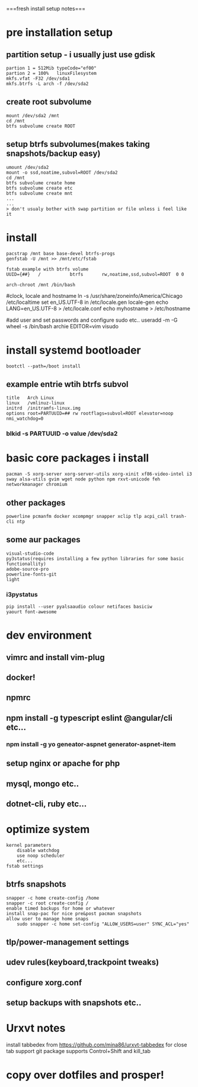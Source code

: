 ===fresh install setup notes===
# pre installation setup
##  partition setup - i usually just use gdisk
    partion 1 = 512Mib typeCode="ef00"
    partion 2 = 100%   linuxFilesystem
    mkfs.vfat -F32 /dev/sda1
    mkfs.btrfs -L arch -f /dev/sda2
## create root subvolume
    mount /dev/sda2 /mnt
    cd /mnt
    btfs subvolume create ROOT
##  setup btrfs subvolumes(makes taking snapshots/backup easy)
    umount /dev/sda2
    mount -o ssd,noatime,subvol=ROOT /dev/sda2
    cd /mnt
    btfs subvolume create home
    btfs subvolume create etc
    btfs subvolume create mnt
    ...
    ...
    > don't usualy bother with swap partition or file unless i feel like it
# install
    pacstrap /mnt base base-devel btrfs-progs
    genfstab -U /mnt >> /mnt/etc/fstab

    fstab example with btrfs volume
    UUID={##}	/         	btrfs     	rw,noatime,ssd,subvol=ROOT	0 0

    arch-chroot /mnt /bin/bash
#clock, locale and hostname
    ln -s /usr/share/zoneinfo/America/Chicago /etc/localtime
    set en_US.UTF-8 in /etc/locale.gen
        locale-gen
    echo LANG=en_US.UTF-8 > /etc/locale.conf
    echo myhostname > /etc/hostname

#add user and set passwords and configure sudo etc..
    useradd -m -G wheel -s /bin/bash archie
    EDITOR=vim visudo

# install systemd bootloader
    bootctl --path=/boot install
## example entrie wtih btrfs subvol
    title   Arch Linux
    linux   /vmlinuz-linux
    initrd  /initramfs-linux.img
    options root=PARTUUID=## rw rootflags=subvol=ROOT elevator=noop nmi_watchdog=0
### blkid -s PARTUUID -o value /dev/sda2 
# basic core packages i install
    pacman -S xorg-server xorg-server-utils xorg-xinit xf86-video-intel i3 sway alsa-utils gvim wget node python npm rxvt-unicode feh networkmanager chromium
## other packages
    powerline pcmanfm docker xcompmgr snapper xclip tlp acpi_call trash-cli ntp
## some aur packages 
    visual-studio-code
    py3status(requires installing a few python libraries for some basic functionallity)
    adobe-source-pro 
    powerline-fonts-git
    light
### i3pystatus
    pip install --user pyalsaaudio colour netifaces basiciw
    yaourt font-awesome
    
# dev environment
## vimrc and install vim-plug
## docker!
## npmrc
## npm install -g typescript eslint @angular/cli etc...
### npm install -g yo geneator-aspnet generator-aspnet-item
## setup nginx or apache for php
## mysql, mongo etc..
## dotnet-cli, ruby etc...

# optimize system
    kernel parameters
        disable watchdog
        use noop scheduler
        etc...
    fstab settings
## btrfs snapshots
    snapper -c home create-config /home
    snapper -c root create-config /
    enable timed backups for home or whatever
    install snap-pac for nice pre&post pacman snapshots
    allow user to manage home snaps
        sudo snapper -c home set-config "ALLOW_USERS=user" SYNC_ACL="yes"

## tlp/power-management settings
## udev rules(keyboard,trackpoint tweaks)
## configure xorg.conf
## setup backups with snapshots etc..

# Urxvt notes
install tabbedex from
https://github.com/mina86/urxvt-tabbedex for close tab support
    git package supports Control+Shift and kill_tab

# copy over dotfiles and prosper!

